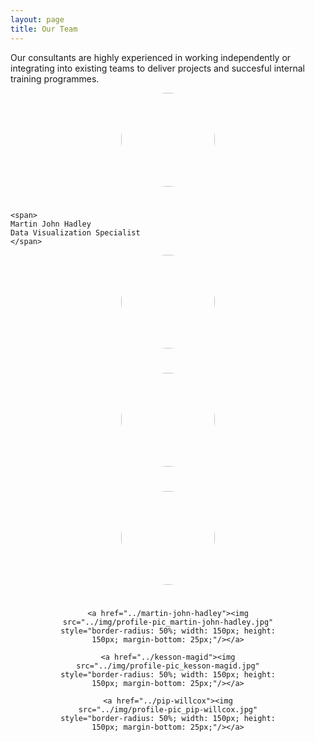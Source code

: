 ```yaml
---
layout: page
title: Our Team
---
```


Our consultants are highly experienced in working independently or integrating into existing teams to deliver projects and succesful internal training programmes.


<div class="col-sm-4" style="text-align:center">

<a href="../martin-john-hadley"><img src="../img/profile-pic_martin-john-hadley.jpg"
    style="border-radius: 50%; width: 150px; height: 150px;
    margin-bottom: 25px;"/></a> </div>
    
    <span>
    Martin John Hadley
    Data Visualization Specialist
    </span>


<div class="col-sm-4" style="text-align:center">

<a href="../laura-fortunato"><img
    src="../img/profile-pic_laura-fortunato.jpg" style="border-radius:
    50%; width: 150px; height: 150px; margin-bottom: 25px;"/></a>

</div>

<div class="col-sm-4" style="text-align:center">

<a href="../philip-fowler"><img
    src="../img/profile-pic_philip-fowler.jpg" style="border-radius:
    50%; width: 150px; height: 150px; margin-bottom: 25px;"/></a>

</div>

<div class="col-sm-4" style="text-align:center">

<a href="../alejandra-gonzalez-beltran"><img
    src="../img/profile-pic_alejandra.jpg" style="border-radius: 50%;
    width: 150px; height: 150px; margin-bottom: 25px;"/></a>

</div>

<div class="col-sm-4" style="text-align:center">

    <a href="../martin-john-hadley"><img
    src="../img/profile-pic_martin-john-hadley.jpg"
    style="border-radius: 50%; width: 150px; height:
    150px; margin-bottom: 25px;"/></a>

</div>

<div class="col-sm-4" style="text-align:center">

    <a href="../kesson-magid"><img
    src="../img/profile-pic_kesson-magid.jpg"
    style="border-radius: 50%; width: 150px; height:
    150px; margin-bottom: 25px;"/></a>

</div>

<div class="col-sm-4" style="text-align:center">

    <a href="../pip-willcox"><img
    src="../img/profile-pic_pip-willcox.jpg"
    style="border-radius: 50%; width: 150px; height:
    150px; margin-bottom: 25px;"/></a>

</div>

</div>
